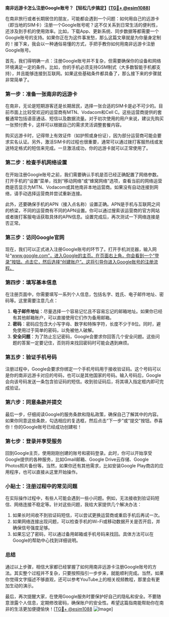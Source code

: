 **南非远游卡怎么注册Google账号？【轻松几步搞定】[[TG💪+ @esim1088](https://t.me/s/esim1088)]**

在南非旅行或者长期居住的朋友，可能都会遇到一个问题：如何用自己的远游卡（即当地的SIM卡）注册一个Google账号呢？这不仅关系到日常生活的便利性，还涉及到手机的使用效率。比如，下载App、更新系统、同步数据等都需要一个Google账号的支持。如果你正在为这件事发愁，那么这篇文章就是为你量身定制的！接下来，我会以一种通俗易懂的方式，手把手教你如何用南非远游卡注册Google账号。

首先，我们得明确一点：注册Google账号并不复杂，但需要确保你的设备和网络环境满足一定的条件。比如，你的手机必须支持GSM制式（大多数智能手机都支持），并且能够连接到互联网。如果这些基础条件都具备了，那么接下来的步骤就非常简单了。

### **第一步：准备一张南非的远游卡**
在南非，无论是短期游客还是长期居民，选择一张合适的SIM卡是必不可少的。目前市面上比较受欢迎的运营商有MTN、Vodacom和Cell C。这些运营商提供的套餐通常包括语音通话、短信以及数据流量。对于初次使用的用户来说，建议先购买一张预付费卡，这样可以根据自己的需求灵活调整套餐内容。

购买远游卡时，记得带上有效证件（如护照或身份证），因为部分运营商可能会要求实名认证。另外，激活SIM卡的过程也很重要，通常可以通过拨打客服热线或发送特定格式的短信来完成。一旦激活成功，你的远游卡就可以正常使用了。

### **第二步：检查手机网络设置**
在开始注册Google账号之前，我们需要确认手机是否已经正确配置了网络参数。打开手机的“设置”菜单，找到“移动网络”或“蜂窝网络”选项，查看当前的网络运营商是否显示为MTN、Vodacom或其他南非本地运营商。如果没有自动连接到网络，请手动选择运营商并尝试重新连接。

此外，还要确保手机的APN（接入点名称）设置正确。APN是手机与互联网之间的桥梁，不同的运营商有不同的APN设置。你可以通过搜索该运营商的官方网站或者拨打客服电话获取具体的APN信息。设置完成后，再次测试一下网络连接是否正常。

### **第三步：访问Google官网**
现在，我们可以正式进入注册Google账号的环节了。打开手机浏览器，输入网址“www.google.com”，进入Google的主页。在页面右上角，你会看到一个“登录”按钮。点击它，然后选择“创建账户”。这将引导你进入Google账号的注册流程。

### **第四步：填写基本信息**
在注册页面中，你需要填写一系列个人信息，包括名字、姓氏、电子邮件地址、密码等。这里需要注意几点：

1. **电子邮件地址**：尽量选择一个容易记忆且不容易忘记的邮箱地址。如果你已经有其他邮箱账户，可以直接使用它们作为备用邮箱。
2. **密码**：密码应包含大小写字母、数字和特殊字符，长度不少于8位。同时，避免使用过于简单的密码，以免被他人破解。
3. **安全问题**：为了防止忘记密码，Google会要求你回答几个安全问题。这些问题的答案一定要记住，否则将来找回密码时可能会遇到麻烦。

### **第五步：验证手机号码**
注册过程中，Google会要求你绑定一个手机号码用于接收验证码。这个号码可以是你的南非远游卡对应的号码，也可以是其他国家的号码。输入号码后，Google会向该号码发送一条包含验证码的短信。收到验证码后，将其填入指定框内即可完成验证。

### **第六步：同意条款并提交**
最后一步，仔细阅读Google的服务条款和隐私政策，确保自己了解其中的内容。如果你同意这些条款，勾选相应的复选框，然后点击“下一步”或“提交”按钮。恭喜你！你的Google账号已经成功创建啦！

### **第七步：登录并享受服务**
回到Google主页，使用刚刚创建的账号和密码登录。此时，你可以开始享受Google提供的各种服务，比如Gmail邮箱、Google Drive云存储、Google Photos照片备份等。当然，如果你还有其他需求，比如安装Google Play商店的应用程序，也可以直接从这里开始操作。

### **小贴士：注册过程中的常见问题**
在实际操作过程中，有些人可能会遇到一些小问题。例如，无法接收到验证码短信、网络连接不稳定等。针对这些问题，我给大家提供几个解决办法：

1. 如果长时间收不到验证码短信，可以尝试更换运营商或重启手机后再试一次。
2. 如果网络连接出现问题，可以检查手机的Wi-Fi或移动数据开关是否开启，并确保信号强度足够。
3. 如果忘记了密码，可以通过备用邮箱或手机号码来找回。具体方法可以在Google的帮助中心找到详细说明。

### **总结**
通过以上步骤，相信大家都已经掌握了如何用南非远游卡注册Google账号的方法。其实整个过程并不复杂，只要按照指引一步步来，就能顺利完成。当然，如果你觉得文字描述不够直观，还可以参考YouTube上的相关视频教程，那里会有更加生动的演示。

最后，再次提醒大家，在使用Google服务时要保护好自己的隐私和安全。不要随意泄露个人信息，定期修改密码，确保账户的安全性。希望这篇指南能帮助你在南非的生活更加便捷愉快！[[TG💪+ @esim1088](https://t.me/s/esim1088) ![Image](https://i.postimg.cc/4NQfJmqS/Snipaste-2025-05-13-00-14-12.png)]